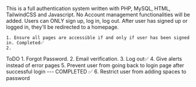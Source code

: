 This is a full authentication system written with PHP, MySQL, HTML, TailwindCSS and Javascript.
No Account management functionalities will be added.
Users can ONLY sign up, log in, log out.
After user has signed up or logged in, they'll be redirected to a homepage.
    

    1. Ensure all pages are accessible if and only if user has been signed in. Completed✅
    2. 







ToDO
    1. Forgot Password.
    2. Email verification.
    3. Log out✅
    4. Give alerts instead of error pages
    5. Prevent user from going back to login page after successful  login --- COMPLETED ✅
    6. Restrict user from adding spaces to password